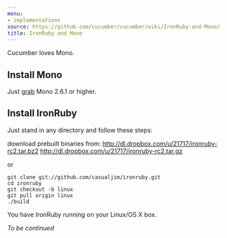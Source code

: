 ```yaml
---
menu:
- implementations
source: https://github.com/cucumber/cucumber/wiki/IronRuby-and-Mono/
title: IronRuby and Mono
---
```


Cucumber loves Mono.

## Install Mono

Just [grab](http://www.go-mono.com/mono-downloads/download.html) Mono 2.6.1 or higher.

## Install IronRuby

Just stand in any directory and follow these steps:

download prebuilt binaries from:
<http://dl.dropbox.com/u/21717/ironruby-rc2.tar.bz2>
<http://dl.dropbox.com/u/21717/ironruby-rc2.tar.gz>

or

```
git clone git://github.com/casualjim/ironruby.git
cd ironruby
git checkout -b linux
git pull origin linux
./build
```

You have IronRuby running on your Linux/OS X box.

*To be continued*
